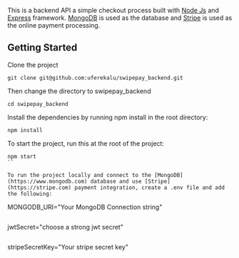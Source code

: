 This is a backend API a simple checkout process built with [Node Js](https://nodejs.org/en) and [Express](https://expressjs.com/) framework. [MongoDB](https://www.mongodb.com) is used as the database and [Stripe](https://stripe.com) is used as the online payment processing.

## Getting Started

Clone the project
```
git clone git@github.com:uferekalu/swipepay_backend.git
```
Then change the directory to swipepay_backend
```
cd swipepay_backend
```

Install the dependencies by running npm install in the root directory:
```
npm install
```

To start the project, run this at the root of the project:
```
npm start
``

To run the project locally and connect to the [MongoDB](https://www.mongodb.com) database and use [Stripe](https://stripe.com) payment integration, create a .env file and add the following:

```
MONGODB_URI="Your MongoDB Connection string"
```
```
jwtSecret="choose a strong jwt secret"
```
```
stripeSecretKey="Your stripe secret key"
```